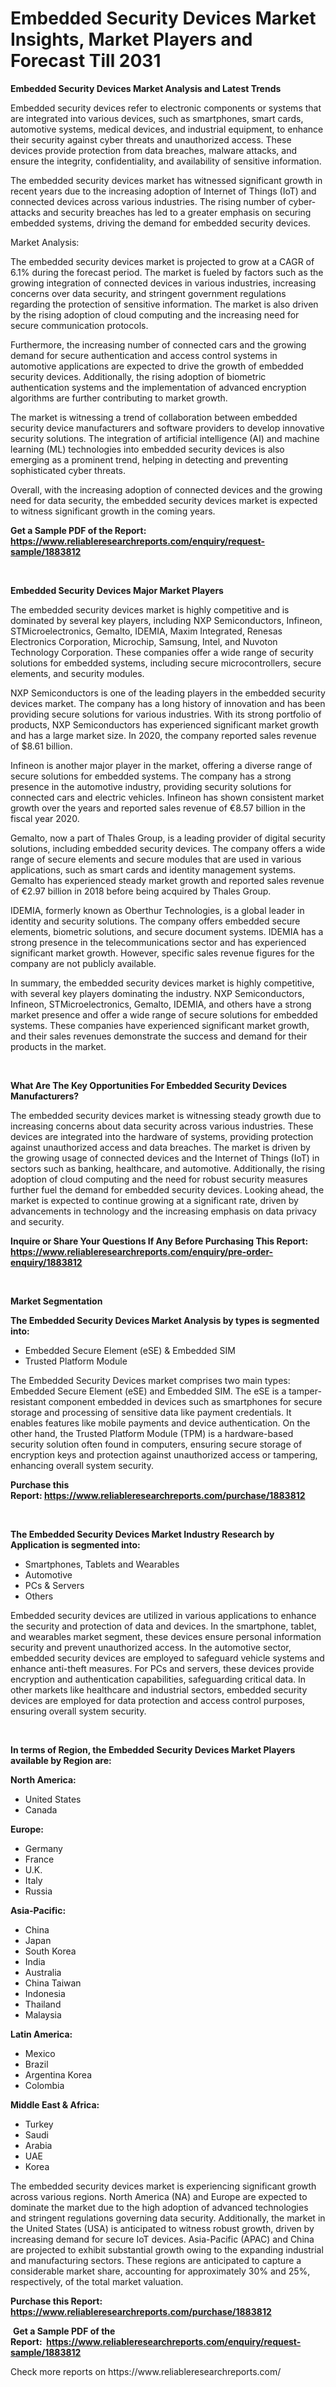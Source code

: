 <p><h1>Embedded Security Devices Market Insights, Market Players and Forecast Till 2031</h1></p><p><strong>Embedded Security Devices Market Analysis and Latest Trends</strong></p>
<p><p>Embedded security devices refer to electronic components or systems that are integrated into various devices, such as smartphones, smart cards, automotive systems, medical devices, and industrial equipment, to enhance their security against cyber threats and unauthorized access. These devices provide protection from data breaches, malware attacks, and ensure the integrity, confidentiality, and availability of sensitive information.</p><p>The embedded security devices market has witnessed significant growth in recent years due to the increasing adoption of Internet of Things (IoT) and connected devices across various industries. The rising number of cyber-attacks and security breaches has led to a greater emphasis on securing embedded systems, driving the demand for embedded security devices.</p><p>Market Analysis:</p><p>The embedded security devices market is projected to grow at a CAGR of 6.1% during the forecast period. The market is fueled by factors such as the growing integration of connected devices in various industries, increasing concerns over data security, and stringent government regulations regarding the protection of sensitive information. The market is also driven by the rising adoption of cloud computing and the increasing need for secure communication protocols.</p><p>Furthermore, the increasing number of connected cars and the growing demand for secure authentication and access control systems in automotive applications are expected to drive the growth of embedded security devices. Additionally, the rising adoption of biometric authentication systems and the implementation of advanced encryption algorithms are further contributing to market growth.</p><p>The market is witnessing a trend of collaboration between embedded security device manufacturers and software providers to develop innovative security solutions. The integration of artificial intelligence (AI) and machine learning (ML) technologies into embedded security devices is also emerging as a prominent trend, helping in detecting and preventing sophisticated cyber threats.</p><p>Overall, with the increasing adoption of connected devices and the growing need for data security, the embedded security devices market is expected to witness significant growth in the coming years.</p></p>
<p><strong>Get a Sample PDF of the Report:&nbsp; <a href="https://www.reliableresearchreports.com/enquiry/request-sample/1883812">https://www.reliableresearchreports.com/enquiry/request-sample/1883812</a></strong></p>
<p>&nbsp;</p>
<p><strong>Embedded Security Devices Major Market Players</strong></p>
<p><p>The embedded security devices market is highly competitive and is dominated by several key players, including NXP Semiconductors, Infineon, STMicroelectronics, Gemalto, IDEMIA, Maxim Integrated, Renesas Electronics Corporation, Microchip, Samsung, Intel, and Nuvoton Technology Corporation. These companies offer a wide range of security solutions for embedded systems, including secure microcontrollers, secure elements, and security modules.</p><p>NXP Semiconductors is one of the leading players in the embedded security devices market. The company has a long history of innovation and has been providing secure solutions for various industries. With its strong portfolio of products, NXP Semiconductors has experienced significant market growth and has a large market size. In 2020, the company reported sales revenue of $8.61 billion.</p><p>Infineon is another major player in the market, offering a diverse range of secure solutions for embedded systems. The company has a strong presence in the automotive industry, providing security solutions for connected cars and electric vehicles. Infineon has shown consistent market growth over the years and reported sales revenue of €8.57 billion in the fiscal year 2020.</p><p>Gemalto, now a part of Thales Group, is a leading provider of digital security solutions, including embedded security devices. The company offers a wide range of secure elements and secure modules that are used in various applications, such as smart cards and identity management systems. Gemalto has experienced steady market growth and reported sales revenue of €2.97 billion in 2018 before being acquired by Thales Group.</p><p>IDEMIA, formerly known as Oberthur Technologies, is a global leader in identity and security solutions. The company offers embedded secure elements, biometric solutions, and secure document systems. IDEMIA has a strong presence in the telecommunications sector and has experienced significant market growth. However, specific sales revenue figures for the company are not publicly available.</p><p>In summary, the embedded security devices market is highly competitive, with several key players dominating the industry. NXP Semiconductors, Infineon, STMicroelectronics, Gemalto, IDEMIA, and others have a strong market presence and offer a wide range of secure solutions for embedded systems. These companies have experienced significant market growth, and their sales revenues demonstrate the success and demand for their products in the market.</p></p>
<p>&nbsp;</p>
<p><strong>What Are The Key Opportunities For Embedded Security Devices Manufacturers?</strong></p>
<p><p>The embedded security devices market is witnessing steady growth due to increasing concerns about data security across various industries. These devices are integrated into the hardware of systems, providing protection against unauthorized access and data breaches. The market is driven by the growing usage of connected devices and the Internet of Things (IoT) in sectors such as banking, healthcare, and automotive. Additionally, the rising adoption of cloud computing and the need for robust security measures further fuel the demand for embedded security devices. Looking ahead, the market is expected to continue growing at a significant rate, driven by advancements in technology and the increasing emphasis on data privacy and security.</p></p>
<p><strong>Inquire or Share Your Questions If Any Before Purchasing This Report: <a href="https://www.reliableresearchreports.com/enquiry/pre-order-enquiry/1883812">https://www.reliableresearchreports.com/enquiry/pre-order-enquiry/1883812</a></strong></p>
<p>&nbsp;</p>
<p><strong>Market Segmentation</strong></p>
<p><strong>The Embedded Security Devices Market Analysis by types is segmented into:</strong></p>
<p><ul><li>Embedded Secure Element (eSE) & Embedded SIM</li><li>Trusted Platform Module</li></ul></p>
<p><p>The Embedded Security Devices market comprises two main types: Embedded Secure Element (eSE) and Embedded SIM. The eSE is a tamper-resistant component embedded in devices such as smartphones for secure storage and processing of sensitive data like payment credentials. It enables features like mobile payments and device authentication. On the other hand, the Trusted Platform Module (TPM) is a hardware-based security solution often found in computers, ensuring secure storage of encryption keys and protection against unauthorized access or tampering, enhancing overall system security.</p></p>
<p><strong>Purchase this Report:&nbsp;<a href="https://www.reliableresearchreports.com/purchase/1883812">https://www.reliableresearchreports.com/purchase/1883812</a></strong></p>
<p>&nbsp;</p>
<p><strong>The Embedded Security Devices Market Industry Research by Application is segmented into:</strong></p>
<p><ul><li>Smartphones, Tablets and Wearables</li><li>Automotive</li><li>PCs & Servers</li><li>Others</li></ul></p>
<p><p>Embedded security devices are utilized in various applications to enhance the security and protection of data and devices. In the smartphone, tablet, and wearables market segment, these devices ensure personal information security and prevent unauthorized access. In the automotive sector, embedded security devices are employed to safeguard vehicle systems and enhance anti-theft measures. For PCs and servers, these devices provide encryption and authentication capabilities, safeguarding critical data. In other markets like healthcare and industrial sectors, embedded security devices are employed for data protection and access control purposes, ensuring overall system security.</p></p>
<p>&nbsp;</p>
<p><strong>In terms of Region, the Embedded Security Devices Market Players available by Region are:</strong></p>
<p>
    <p> <strong> North America: </strong>
        <ul>
            <li>United States</li>
            <li>Canada</li>
        </ul>
        </p> 
    <p> <strong> Europe: </strong>
        <ul>
            <li>Germany</li>
            <li>France</li>
            <li>U.K.</li>
            <li>Italy</li>
            <li>Russia</li>
        </ul>
        </p> 
    <p> <strong> Asia-Pacific: </strong>
        <ul>
            <li>China</li>
            <li>Japan</li>
            <li>South Korea</li>
            <li>India</li>
            <li>Australia</li>
            <li>China Taiwan</li>
            <li>Indonesia</li>
            <li>Thailand</li>
            <li>Malaysia</li>
        </ul>
        </p> 
    <p> <strong> Latin America: </strong>
        <ul>
            <li>Mexico</li>
            <li>Brazil</li>
            <li>Argentina Korea</li>
            <li>Colombia</li>
        </ul>
        </p> 
    <p> <strong> Middle East & Africa: </strong>
        <ul>
            <li>Turkey</li>
            <li>Saudi</li>
            <li>Arabia</li>
            <li>UAE</li>
            <li>Korea</li>
        </ul>
    </p>
    </p>
<p><p>The embedded security devices market is experiencing significant growth across various regions. North America (NA) and Europe are expected to dominate the market due to the high adoption of advanced technologies and stringent regulations governing data security. Additionally, the market in the United States (USA) is anticipated to witness robust growth, driven by increasing demand for secure IoT devices. Asia-Pacific (APAC) and China are projected to exhibit substantial growth owing to the expanding industrial and manufacturing sectors. These regions are anticipated to capture a considerable market share, accounting for approximately 30% and 25%, respectively, of the total market valuation.</p></p>
<p><strong>Purchase this Report: <a href="https://www.reliableresearchreports.com/purchase/1883812">https://www.reliableresearchreports.com/purchase/1883812</a></strong></p>
<p>&nbsp;<strong>Get a Sample PDF of the Report:&nbsp;&nbsp;<a href="https://www.reliableresearchreports.com/enquiry/request-sample/1883812">https://www.reliableresearchreports.com/enquiry/request-sample/1883812</a></strong></p>
<p><strong></strong></p>
<p>Check more reports on https://www.reliableresearchreports.com/</p>
